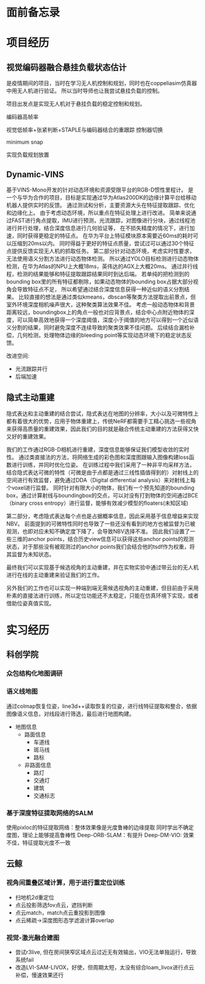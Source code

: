 # 面前备忘录

# 项目经历

## 视觉编码器融合悬挂负载状态估计

是疫情期间的项目，当时在学习无人机控制和规划，同时也在coppeliasim仿真器中用无人机进行验证。
所以当时导师也让我尝试悬挂负载的控制。

项目出发点是实现无人机对于悬挂负载的稳定控制和规划。

编码器高帧率

视觉低帧率+张紧判断+STAPLE与编码器结合的重跟踪
控制器切换

minimum snap

实现负载规划放置



## Dynamic-VINS
基于VINS-Mono开发的针对动态环境和资源受限平台的RGB-D惯性里程计。
是一个与华为合作的项目，目标是实现通过华为Atlas200DK的边缘计算平台给移动机器人提供实时的反馈。
通过测试和分析，主要资源大头在特征提取跟踪、优化和边缘化上。
由于考虑动态环境，所以重点在特征处理上进行改进。
简单来说通过FAST进行角点提取，IMU进行预测，光流跟踪，对图像进行分块，通过线程池进行并行处理，结合深度信息进行几何验证等，
在不损失精度的情况下，进行加速，同时获得更稳定的特征点。
在华为平台上特征模块原本需要近60ms的耗时可以压缩到20ms以内。
同时得益于更好的特征点质量，尝试过可以通过30个特征点提供反馈实现无人机的抓取任务。
第二部分针对动态环境，考虑实时性要求，无法使用语义分割方法进行动态物体检测。
所以通过YOLO目标检测进行动态物体检测，在华为Atlas的NPU上大概18ms，英伟达的AGX上大概20ms。
通过并行线程，检测的结果能够和特征提取跟踪结果同时到达后端。
若单纯的把检测到的bounding box里的所有特征都剔除，如果动态物体的bounding box占据大部分视角会导致特征点不足，
所以希望通过结合深度信息获得一种近似的语义分割结果。
比较直接的想法是通过类似kmeans，dbscan等聚类方法提取出前景点，但室外环境深度相机噪声很大，这种聚类算法效果不佳。
考虑一般动态物体和背景距离较远，boundingbox上的角点一般也对应背景点，结合中心点附近物体的深度，可以简单高效地获得一个深度阈值，深度小于阈值的地方可以得到一个近似语义分割的结果，同时避免深度不连续导致的聚类效果不佳问题。
后续结合漏检补偿，几何检测，处理物体边缘的bleeding point等实现动态环境下的稳定状态反馈。

改进空间:
- 光流跟踪并行
- 后端加速

## 隐式主动重建
隐式表达和主动重建的结合尝试，隐式表达在地图的分辨率，大小以及可微特性上都有着很大的优势，应用于物体重建上，传统NeRF都需要手工精心挑选一些视角来获得高质量的重建效果，因此我们的目的就是融合传统主动重建的方法获得又快又好的重建效果。

我们的工作通过RGB-D相机进行重建，深度信息能够保证我们模型收敛的实时性。
通过类直接法的方法，将网络生成的彩色图和深度图跟输入图像构建loss函数进行训练，并同时优化位姿。
在训练过程中我们采用了一种非平均采样方法，结合隐式表达可微的特性（可微是由于点都是通过三线性插值得到的）对射线上的空间进行有效监督，避免通过DDA（Digital differential analysis）来对射线上每个voxel进行监督。
同时针对有限大小的物体，我们有一个预先知道的bounding box，通过计算射线与boundingbox的交点，可以对没有打到物体的空间通过BCE（binary cross entropy）进行监督，能够有效减少模型的floaters(未知区域)

第二部分，考虑隐式表达每个点也是占据概率信息，因此采用基于信息增益来实现NBV。
前面提到的可微特性同时也导致了一些还没有看到的地方也被监督为已被观测，也即对应未知不确定度下降了，会导致NBV选择不准。
因此我们设置了一些三维的anchor points，结合历史view信息可以获得这些anchor points的观测状态，对于那些没有被观测过的anchor points我们会结合他的tsdf作为权重，将其监督为未知状态。

最终我们可以实现基于候选视角的主动重建，并在实物实验中通过带云台的无人机进行在线的主动重建来验证我们的工作。

另外我们的工作也可以实现一种端到端无需候选视角的主动重建，但目前由于采用朴素的直接法进行训练，所以定位功能还不太稳定，只能在仿真环境下实现，或者借助位姿真值实现。

# 实习经历

## 科创学院

### 众包结构化地图调研


### 语义线地图
通过colmap恢复位姿，line3d++读取恢复的位姿，进行线特征提取和整合，依据图像语义信息，对线段进行筛选，最后进行地图构建。

- 地图信息
  - 路面信息
    - 车道线
    -  斑马线
    -   路标
  - 非路面信息
    -    路灯
    -   交通灯
    -  建筑
    -    交通标志



### 基于深度特征提取网络的SALM
使用pixloc的特征提取网络：整体效果像是光度鲁棒的边缘提取
同时学出不确定度图，理论上能够提高鲁棒性
Deep-ORB-SLAM：有提升
Deep-DM-VIO: 效果不佳，特征提取光度不一致

## 云鲸

### 视角间重叠区域计算，用于进行重定位训练

- 扫地机2d重定位
- 点云投影筛选fov点云，遮挡判断
- 点云match，match点云重投影到图像
- 点云稀疏->深度图形态学滤波计算overlap

### 视觉-激光融合建图

- 尝试r3live, 但在房间狭窄区域点云过近无有效输出，VIO无法单独运行，导致系统fail
- 改造LVI-SAM-LIVOX，好使，但周期太短，太没有综合loam_livox进行点云补偿，慢速效果还行